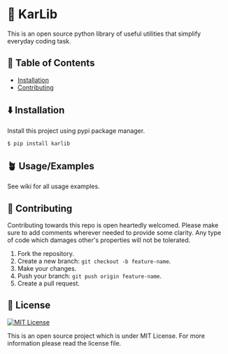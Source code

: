 # 📒 KarLib

This is an open source python library of useful utilities that simplify everyday coding task.


## 📜 Table of Contents

- [Installation](#installation)
- [Contributing](#contributing)


## ⬇️ Installation

Install this project using pypi package manager.
```bash
$ pip install karlib
```


## 🪴 Usage/Examples

See wiki for all usage examples.


## 🙋 Contributing

Contributing towards this repo is open heartedly welcomed. Please make sure to add comments wherever needed to provide some clarity. Any type of code which damages other's properties will not be tolerated.

1. Fork the repository.
2. Create a new branch: `git checkout -b feature-name`.
3. Make your changes.
4. Push your branch: `git push origin feature-name`.
5. Create a pull request.


## 📃 License

[![MIT License](https://img.shields.io/badge/License-MIT-green.svg)](https://choosealicense.com/licenses/mit/)

This is an open source project which is under MIT License. For more information please read the license file.
